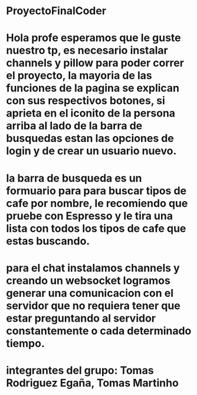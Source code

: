 # ProyectoFinalCoder
# Hola profe esperamos que le guste nuestro tp, es necesario instalar channels y pillow para poder correr el proyecto, la mayoria de las funciones de la pagina se explican con sus respectivos botones, si aprieta en el iconito de la persona arriba al lado de la barra de busquedas estan las opciones de login y de crear un usuario nuevo.
# la barra de busqueda es un formuario para para buscar tipos de cafe por nombre, le recomiendo que pruebe con Espresso y le tira una lista con todos los tipos de cafe que estas buscando.
# para el chat instalamos channels y creando un websocket logramos generar una comunicacion con el servidor que no requiera tener que estar preguntando al servidor constantemente o cada determinado tiempo.
# integrantes del grupo: Tomas Rodriguez Egaña, Tomas Martinho
